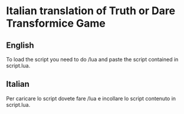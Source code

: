 # Italian translation of Truth or Dare Transformice Game
## English
To load the script you need to do /lua and paste the script contained in script.lua.
## Italian
Per caricare lo script dovete fare /lua e incollare lo script contenuto in script.lua.
